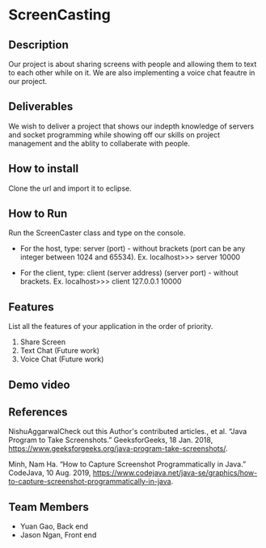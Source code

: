 # ScreenCasting

## Description

Our project is about sharing screens with people and allowing them to text to each other while on it. We are also implementing a voice chat feautre in our project. 

## Deliverables

We wish to deliver a project that shows our indepth knowledge of servers and socket programming while showing off our skills on project management and the ablity to collaberate with people.

## How to install

Clone the url and import it to eclipse.

## How to Run

Run the ScreenCaster class and type on the console.

* For the host, type: server (port) - without brackets (port can be any integer between 1024 and 65534).	Ex. localhost>>> server 10000
 	
* For the client, type: client (server address) (server port) - without brackets.	Ex. localhost>>> client 127.0.0.1 10000

## Features 
List all the features of your application in the order of priority.
1. Share Screen
2. Text Chat (Future work)
3. Voice Chat (Future work)

## Demo video

## References

NishuAggarwalCheck out this Author's contributed articles., et al. “Java Program to Take Screenshots.” GeeksforGeeks, 18 Jan. 2018, https://www.geeksforgeeks.org/java-program-take-screenshots/.

Minh, Nam Ha. “How to Capture Screenshot Programmatically in Java.” CodeJava, 10 Aug. 2019, https://www.codejava.net/java-se/graphics/how-to-capture-screenshot-programmatically-in-java.

## Team Members

* Yuan Gao, Back end
* Jason Ngan, Front end
